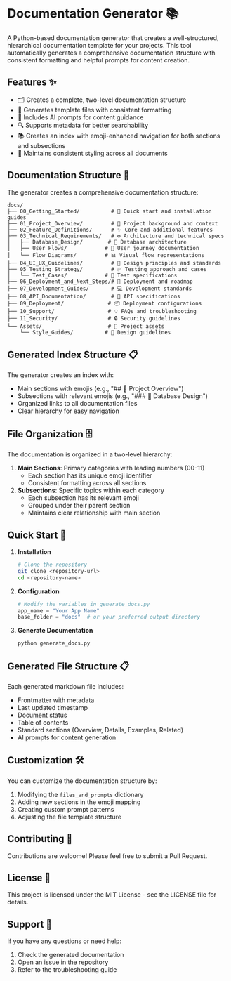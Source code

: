 # Documentation Generator 📚

A Python-based documentation generator that creates a well-structured, hierarchical documentation template for your projects. This tool automatically generates a comprehensive documentation structure with consistent formatting and helpful prompts for content creation.

## Features ✨

- 🗂️ Creates a complete, two-level documentation structure
- 📝 Generates template files with consistent formatting
- 🎯 Includes AI prompts for content guidance
- 🔍 Supports metadata for better searchability
- 📚 Creates an index with emoji-enhanced navigation for both sections and subsections
- 🎨 Maintains consistent styling across all documents

## Documentation Structure 📁

The generator creates a comprehensive documentation structure:

```text
docs/
├── 00_Getting_Started/          # 🚀 Quick start and installation guides
├── 01_Project_Overview/         # 📌 Project background and context
├── 02_Feature_Definitions/      # ✨ Core and additional features
├── 03_Technical_Requirements/   # ⚙️ Architecture and technical specs
│   ├── Database_Design/        # 💾 Database architecture
│   ├── User_Flows/            # 🔄 User journey documentation
│   └── Flow_Diagrams/         # 📊 Visual flow representations
├── 04_UI_UX_Guidelines/         # 🎨 Design principles and standards
├── 05_Testing_Strategy/         # ✅ Testing approach and cases
│   └── Test_Cases/            # 🧪 Test specifications
├── 06_Deployment_and_Next_Steps/# 🚀 Deployment and roadmap
├── 07_Development_Guides/       # 💻 Development standards
├── 08_API_Documentation/        # 🔌 API specifications
├── 09_Deployment/              # 📦 Deployment configurations
├── 10_Support/                 # 💡 FAQs and troubleshooting
├── 11_Security/                # 🔒 Security guidelines
└── Assets/                     # 🎨 Project assets
    └── Style_Guides/          # 🎨 Design guidelines
```

## Generated Index Structure 📋

The generator creates an index with:
- Main sections with emojis (e.g., "## 📌 Project Overview")
- Subsections with relevant emojis (e.g., "### 💾 Database Design")
- Organized links to all documentation files
- Clear hierarchy for easy navigation

## File Organization 🗄️

The documentation is organized in a two-level hierarchy:
1. **Main Sections**: Primary categories with leading numbers (00-11)
   - Each section has its unique emoji identifier
   - Consistent formatting across all sections
2. **Subsections**: Specific topics within each category
   - Each subsection has its relevant emoji
   - Grouped under their parent section
   - Maintains clear relationship with main section

## Quick Start 🚀

1. **Installation**
   ```bash
   # Clone the repository
   git clone <repository-url>
   cd <repository-name>
   ```

2. **Configuration**
   ```python
   # Modify the variables in generate_docs.py
   app_name = "Your App Name"
   base_folder = "docs"  # or your preferred output directory
   ```

3. **Generate Documentation**
   ```bash
   python generate_docs.py
   ```

## Generated File Structure 📋

Each generated markdown file includes:
- Frontmatter with metadata
- Last updated timestamp
- Document status
- Table of contents
- Standard sections (Overview, Details, Examples, Related)
- AI prompts for content generation

## Customization 🛠️

You can customize the documentation structure by:
1. Modifying the `files_and_prompts` dictionary
2. Adding new sections in the emoji mapping
3. Creating custom prompt patterns
4. Adjusting the file template structure

## Contributing 🤝

Contributions are welcome! Please feel free to submit a Pull Request.

## License 📄

This project is licensed under the MIT License - see the LICENSE file for details.

## Support 💬

If you have any questions or need help:
1. Check the generated documentation
2. Open an issue in the repository
3. Refer to the troubleshooting guide
